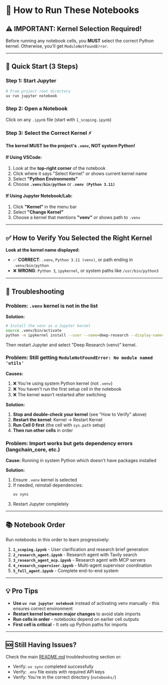 # 📓 How to Run These Notebooks

## ⚠️ IMPORTANT: Kernel Selection Required!

Before running any notebook cells, you **MUST** select the correct Python kernel. Otherwise, you'll get `ModuleNotFoundError`.

---

## 🎯 Quick Start (3 Steps)

### Step 1: Start Jupyter
```bash
# From project root directory
uv run jupyter notebook
```

### Step 2: Open a Notebook
Click on any `.ipynb` file (start with `1_scoping.ipynb`)

### Step 3: Select the Correct Kernel ⚡

**The kernel MUST be the project's `.venv`, NOT system Python!**

#### If Using VSCode:
1. Look at the **top-right corner** of the notebook
2. Click where it says "Select Kernel" or shows current kernel name
3. Select **"Python Environments"**
4. Choose **`.venv/bin/python`** or **`.venv (Python 3.11)`**

#### If Using Jupyter Notebook/Lab:
1. Click **"Kernel"** in the menu bar
2. Select **"Change Kernel"**
3. Choose a kernel that mentions **"venv"** or shows path to `.venv`

---

## ✅ How to Verify You Selected the Right Kernel

**Look at the kernel name displayed:**
- ✅ **CORRECT**: `.venv`, `Python 3.11 (venv)`, or path ending in `.venv/bin/python`
- ❌ **WRONG**: `Python 3`, `ipykernel`, or system paths like `/usr/bin/python3`

---

## 🔧 Troubleshooting

### Problem: `.venv` kernel is not in the list

**Solution:**
```bash
# Install the venv as a Jupyter kernel
source .venv/bin/activate
python -m ipykernel install --user --name=deep-research --display-name="Deep Research (venv)"
```

Then restart Jupyter and select "Deep Research (venv)" kernel.

### Problem: Still getting `ModuleNotFoundError: No module named 'utils'`

**Causes:**
1. ❌ You're using system Python kernel (not `.venv`)
2. ❌ You haven't run the first setup cell in the notebook
3. ❌ The kernel wasn't restarted after switching

**Solution:**
1. **Stop and double-check your kernel** (see "How to Verify" above)
2. **Restart the kernel**: Kernel → Restart Kernel
3. **Run Cell 0 first** (the cell with `sys.path` setup)
4. **Then run other cells** in order

### Problem: Import works but gets dependency errors (langchain_core, etc.)

**Cause:** Running in system Python which doesn't have packages installed

**Solution:**
1. Ensure `.venv` kernel is selected
2. If needed, reinstall dependencies:
   ```bash
   uv sync
   ```
3. Restart Jupyter completely

---

## 📚 Notebook Order

Run notebooks in this order to learn progressively:

1. **`1_scoping.ipynb`** - User clarification and research brief generation
2. **`2_research_agent.ipynb`** - Research agent with Tavily search
3. **`3_research_agent_mcp.ipynb`** - Research agent with MCP servers
4. **`4_research_supervisor.ipynb`** - Multi-agent supervisor coordination
5. **`5_full_agent.ipynb`** - Complete end-to-end system

---

## 💡 Pro Tips

- **Use `uv run jupyter notebook`** instead of activating venv manually - this ensures correct environment
- **Restart kernel between major changes** to avoid stale imports
- **Run cells in order** - notebooks depend on earlier cell outputs
- **First cell is critical** - It sets up Python paths for imports

---

## 🆘 Still Having Issues?

Check the main [README.md](../README.md#-troubleshooting) troubleshooting section or:
- Verify: `uv sync` completed successfully
- Verify: `.env` file exists with required API keys
- Verify: You're in the correct directory (`notebooks/`)

